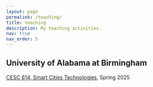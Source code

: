 ```yaml
---
layout: page
permalink: /teaching/
title: teaching
description: My teaching activities.
nav: true
nav_order: 5
---
```


## University of Alabama at Birmingham

[CESC 614, Smart Cities Technologies](https://catalog.uab.edu/graduate/courseindex/cesc/), Spring 2025

